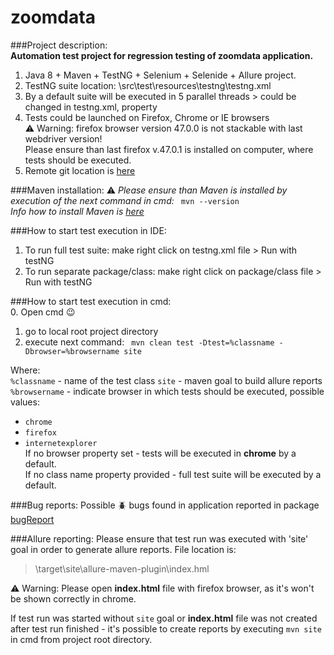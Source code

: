 # zoomdata  

###Project description:  
**Automation test project for regression testing of zoomdata application.**  
1. Java 8 + Maven + TestNG + Selenium + Selenide + Allure project.
2. TestNG suite location: \src\test\resources\testng\testng.xml  
3. By a default suite will be executed in 5 parallel threads > could be changed in testng.xml, property <thread-count>
4. Tests could be launched on Firefox, Chrome or IE browsers    
 :warning: Warning: firefox browser version 47.0.0 is not stackable with last webdriver version!  
 Please ensure than last firefox v.47.0.1 is installed on computer, where tests should be executed.  
5. Remote git location is [here](https://github.com/Vitalik549/zoomdata/)  

###Maven installation:
 :warning: *Please ensure than Maven is installed by execution of the next command in cmd:* ```  mvn --version  ```  
*Info how to install Maven is [here](https://github.com/Vitalik549/zoomdata/)*


###How to start test execution in IDE:  
1. To run full test suite: make right click on testng.xml file > Run with testNG  
2. To run separate package/class: make right click on package/class file > Run with testNG


###How to start test execution in cmd:  
0. Open cmd :wink:  
1. go to local root project directory  
2. execute next command:
```  mvn clean test -Dtest=%classname -Dbrowser=%browsername site ```


Where:   
```%classname```  - name of the test class
```site```  - maven goal to build allure reports
```%browsername```  - indicate browser in which tests should be executed, possible values:
- ```chrome```  
- ```firefox```  
- ```internetexplorer```  
If no browser property set - tests will be executed in **chrome** by a default.  
If no class name property provided - full test suite will be executed by a default.


###Bug reports:
Possible :beetle: bugs found in application reported in package  [bugReport](https://github.com/Vitalik549/zoomdata/tree/master/bugReport)

###Allure reporting:
Please ensure that test run was executed with 'site' goal in order to generate allure reports. File location is:
> \target\site\allure-maven-plugin\index.hml

:warning: Warning: Please open **index.html** file with firefox browser, as it's won't be shown correctly in chrome.  

If test run was started without ```site``` goal or  **index.html** file was not created after test run finished - it's possible to create reports by executing ```mvn site``` in cmd from project root directory.  
